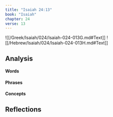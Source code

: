 ```yaml
---
title: "Isaiah 24:13"
book: "Isaiah"
chapter: 24
verse: 13
---
```

![[/Greek/Isaiah/024/Isaiah-024-013G.md#Text]]
![[/Hebrew/Isaiah/024/Isaiah-024-013H.md#Text]]

## Analysis

#### Words

#### Phrases

#### Concepts

## Reflections
